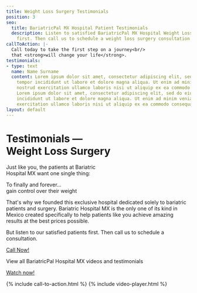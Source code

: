 ```yaml
---
title: Weight Loss Surgery Testimonials
position: 3
seo:
  title: BariatricPal MX Hospital Patient Testimonials
  description: Listen to satisfied BariatricPal MX Hospital Weight Loss Surgery Patient's
    first. Then call us to schedule a weight loss surgery consultation.
callToAction: |-
  Call today to take the first step on a journey<br/>
  that <strong>will change your life</strong>.
testimonials:
- type: text
  name: Name Surname
  content: Lorem ipsum dolor sit amet, consectetur adipiscing elit, sed do eiusmod
    tempor incididunt ut labore et dolore magna aliqua. Ut enim ad minim veniam, quis
    nostrud exercitation ullamco laboris nisi ut aliquip ex ea commodo consequat.
    Lorem ipsum dolor sit amet, consectetur adipiscing elit, sed do eiusmod tempor
    incididunt ut labore et dolore magna aliqua. Ut enim ad minim veniam, quis nostrud
    exercitation ullamco laboris nisi ut aliquip ex ea commodo consequat.
layout: default
---
```


<div class='hero' data-cover='weight-loss-surgery'>
  <div class='hero-wrap'>
    <div class='hero-caption'>
      <div class='hero-title'>
        <h1 class='u-mt0'>
          Testimonials —<br/>
          Weight Loss Surgery
        </h1>
      </div>
      <div class='hero-box u-size5of10 u-xxs-sizeFull'>
        <p class='u-mt0'>
          Just like you, the patients at Bariatric<br/>
          Hospital MX want one single thing:
        </p>
        <p class='t3 u-mb0'>
          To finally and forever…<br/>
          gain control over their weight
        </p>
      </div>
    </div>
  </div>
</div>

<div class='wrap'>
  <div class='section u-py6'>
    <div class='section-row'>
      <div class='section-chunk u-size1of3 u-px4 u-mAuto u-xs-size10of14 u-xs-alignCenter u-xs-clear u-xxs-sizeFull'>
        <p class='u-textSecondary u-mt0'>
          That's why we founded this exclusive hospital dedicated solely to bariatric patients and surgery. Bariatric Hospital MX is the only one of its kind in Mexico created specifically to help patients like you achieve amazing results at the best prices possible.
        </p>
        <span class='icon icon--heart u-mt4'></span>
        <p class='t3 u-textPrimary'>
          But listen to our satisfied patients first. Then call us to schedule a consultation.
        </p>
        <a class='btn' href='/contact'>
          Call Now!
        </a>
        <p class='t3 u-textSecondary u-bt1 u-pt4 u-mt4'>
          View all BariatricPal Hospital MX videos and testimonials
        </p>
        <a class='btn' href='https://www.youtube.com/watch?v=aQtrzMeDkHo&list=PL7rnWU4FvBZ2XRSmHk9qiTkAUGhAEJ8_x' target='_blank'>
          Watch now!
        </a>
      </div>
      <div id='wls-feed-odd' class='section-chunk u-size1of3 u-px2 u-xs-sizeFull u-xs-mt3'></div>
      <div id='wls-feed-even' class='section-chunk u-size1of3 u-px2 u-xs-sizeFull'></div>
    </div>
  </div>
</div>

{% include call-to-action.html %}
{% include video-player.html %}
